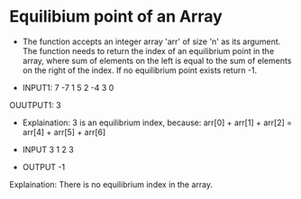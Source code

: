 # Equilibium point of an Array

- The function accepts an integer array 'arr' of size 'n' as its argument. The function needs to return the index of an equilibrium point in the array, where sum of elements on the left is equal to the sum of elements on the right of the index. If no equilibrium point exists return -1.

- INPUT1:
7
-7 1 5 2 -4 3 0

OUUTPUT1:
3

* Explaination:
3 is an equilibrium index, because: arr[0] + arr[1] + arr[2] = arr[4] + arr[5] + arr[6]

- INPUT
3
1 2 3

- OUTPUT
-1

Explaination: There is no equilibrium index in the array.

